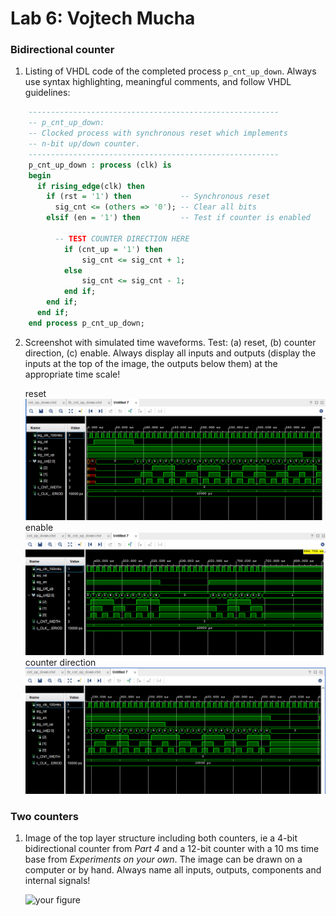 # Lab 6: Vojtech Mucha

### Bidirectional counter

1. Listing of VHDL code of the completed process `p_cnt_up_down`. Always use syntax highlighting, meaningful comments, and follow VHDL guidelines:

```vhdl
    --------------------------------------------------------
    -- p_cnt_up_down:
    -- Clocked process with synchronous reset which implements
    -- n-bit up/down counter.
    --------------------------------------------------------
    p_cnt_up_down : process (clk) is
    begin
      if rising_edge(clk) then
        if (rst = '1') then           -- Synchronous reset
          sig_cnt <= (others => '0'); -- Clear all bits
        elsif (en = '1') then         -- Test if counter is enabled

          -- TEST COUNTER DIRECTION HERE
            if (cnt_up = '1') then
                sig_cnt <= sig_cnt + 1;
            else
                sig_cnt <= sig_cnt - 1;
            end if;
        end if;
      end if;
    end process p_cnt_up_down;
```

2. Screenshot with simulated time waveforms. Test: (a) reset, (b) counter direction, (c) enable. Always display all inputs and outputs (display the inputs at the top of the image, the outputs below them) at the appropriate time scale!

   reset
   ![your figure](https://github.com/mucha006/digital-electronics-1/blob/main/06-counter/reset.PNG)
   enable
   ![your figure](https://github.com/mucha006/digital-electronics-1/blob/main/06-counter/enable.PNG)
   counter direction
   ![your figure](https://github.com/mucha006/digital-electronics-1/blob/main/06-counter/counter_direction.PNG)
### Two counters

1. Image of the top layer structure including both counters, ie a 4-bit bidirectional counter from *Part 4* and a 12-bit counter with a 10 ms time base from *Experiments on your own*. The image can be drawn on a computer or by hand. Always name all inputs, outputs, components and internal signals!

   ![your figure]()
